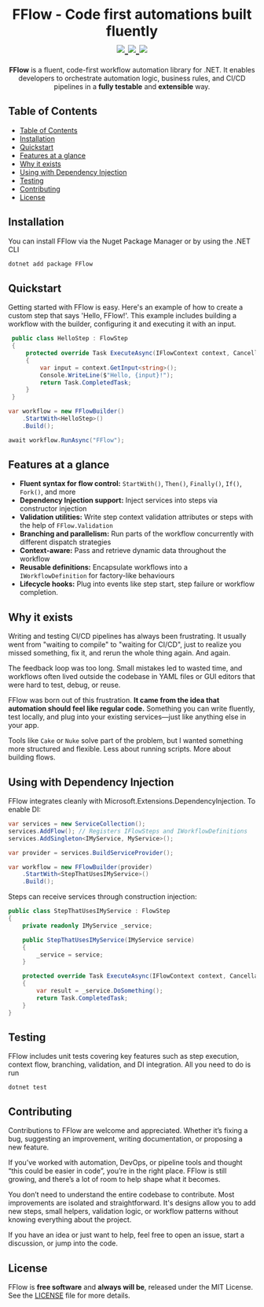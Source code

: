 <h1 align="center">
  FFlow - Code first automations built fluently
  <br>
  <a href="https://github.com/thiagomvas/FFlow/actions/workflows/ci-tests.yml">
    <img src="https://github.com/thiagomvas/FFlow/actions/workflows/ci-tests.yml/badge.svg">
  </a>

  <a href="https://github.com/thiagomvas/FFlow/actions/workflows/cicd.yml">
    <img src="https://github.com/thiagomvas/FFlow/actions/workflows/cicd.yml/badge.svg">
  </a>
  <a href="https://thiagomvas.dev/FFlow/">
    <img src="https://img.shields.io/badge/Docs-Available-limegreen?style=flat&logo=github">
  </a>
</h1>
<p align="center">
  <b>FFlow</b> is a fluent, code-first workflow automation library for .NET. It enables developers to orchestrate automation logic, business rules, and CI/CD pipelines in a <b>fully testable</b> and <b>extensible</b> way.
</p>

## Table of Contents
- [Table of Contents](#table-of-contents)
- [Installation](#installation)
- [Quickstart](#quickstart)
- [Features at a glance](#features-at-a-glance)
- [Why it exists](#why-it-exists)
- [Using with Dependency Injection](#using-with-dependency-injection)
- [Testing](#testing)
- [Contributing](#contributing)
- [License](#license)

## Installation
You can install FFlow via the Nuget Package Manager or by using the .NET CLI
```bash
dotnet add package FFlow
```

## Quickstart
Getting started with FFlow is easy. Here's an example of how to create a custom step that says 'Hello, FFlow!'. This example includes building a workflow with the builder, configuring it and executing it with an input.
```csharp
 public class HelloStep : FlowStep
 {
     protected override Task ExecuteAsync(IFlowContext context, CancellationToken cancellationToken = default)
     {
         var input = context.GetInput<string>();
         Console.WriteLine($"Hello, {input}!");
         return Task.CompletedTask;
     }
 }

var workflow = new FFlowBuilder()
    .StartWith<HelloStep>()
    .Build();

await workflow.RunAsync("FFlow");
```

## Features at a glance
- **Fluent syntax for flow control:** `StartWith()`, `Then()`, `Finally()`, `If()`, `Fork()`, and more
- **Dependency Injection support:** Inject services into steps via constructor injection
- **Validation utilities:** Write step context validation attributes or steps with the help of `FFlow.Validation`
- **Branching and parallelism:** Run parts of the workflow concurrently with different dispatch strategies
- **Context-aware:** Pass and retrieve dynamic data throughout the workflow
- **Reusable definitions:** Encapsulate workflows into a `IWorkflowDefinition` for factory-like behaviours
- **Lifecycle hooks:** Plug into events like step start, step failure or workflow completion.

## Why it exists
Writing and testing CI/CD pipelines has always been frustrating. It usually went from "waiting to compile" to "waiting for CI/CD", just to realize you missed something, fix it, and rerun the whole thing again. And again.

The feedback loop was too long. Small mistakes led to wasted time, and workflows often lived outside the codebase in YAML files or GUI editors that were hard to test, debug, or reuse.

FFlow was born out of this frustration. **It came from the idea that automation should feel like regular code.** Something you can write fluently, test locally, and plug into your existing services—just like anything else in your app.

Tools like `Cake` or `Nuke` solve part of the problem, but I wanted something more structured and flexible. Less about running scripts. More about building flows.

## Using with Dependency Injection
FFlow integrates cleanly with Microsoft.Extensions.DependencyInjection. To enable DI:
```csharp
var services = new ServiceCollection();
services.AddFlow(); // Registers IFlowSteps and IWorkflowDefinitions
services.AddSingleton<IMyService, MyService>();

var provider = services.BuildServiceProvider();

var workflow = new FFlowBuilder(provider)
    .StartWith<StepThatUsesIMyService>()
    .Build();
```
Steps can receive services through construction injection:
```csharp
public class StepThatUsesIMyService : FlowStep
{
    private readonly IMyService _service;

    public StepThatUsesIMyService(IMyService service)
    {
        _service = service;
    }

    protected override Task ExecuteAsync(IFlowContext context, CancellationToken ct)
    {
        var result = _service.DoSomething();
        return Task.CompletedTask;
    }
}
```

## Testing
FFlow includes unit tests covering key features such as step execution, context flow, branching, validation, and DI integration. All you need to do is run
```
dotnet test
```

## Contributing

Contributions to FFlow are welcome and appreciated. Whether it’s fixing a bug, suggesting an improvement, writing documentation, or proposing a new feature.

If you’ve worked with automation, DevOps, or pipeline tools and thought “this could be easier in code”, you’re in the right place. FFlow is still growing, and there’s a lot of room to help shape what it becomes.

You don’t need to understand the entire codebase to contribute. Most improvements are isolated and straightforward. It's designs allow you to add new steps, small helpers, validation logic, or workflow patterns without knowing everything about the project.

If you have an idea or just want to help, feel free to open an issue, start a discussion, or jump into the code.

## License

FFlow is **free software** and **always will be**, released under the MIT License.  
See the [LICENSE](./LICENSE) file for more details.
